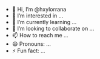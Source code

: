 - 👋 Hi, I’m @hxylorrana
- 👀 I’m interested in ...
- 🌱 I’m currently learning ...
- 💞️ I’m looking to collaborate on ...
- 📫 How to reach me ...
- 😄 Pronouns: ...
- ⚡ Fun fact: ...

<!---
hxylorrana/hxylorrana is a ✨ special ✨ repository because its `README.md` (this file) appears on your GitHub profile.
You can click the Preview link to take a look at your changes.
--->
